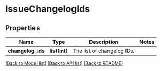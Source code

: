 # IssueChangelogIds

## Properties
Name | Type | Description | Notes
------------ | ------------- | ------------- | -------------
**changelog_ids** | **list[int]** | The list of changelog IDs. | 

[[Back to Model list]](../README.md#documentation-for-models) [[Back to API list]](../README.md#documentation-for-api-endpoints) [[Back to README]](../README.md)

